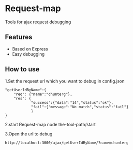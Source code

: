Request-map
===========

Tools for ajax request debugging

## Features

  * Based on Express
  * Easy debugging

## How to use
1.Set the request url which you want to debug in config.json

    "getUserIdByName":{
		"req": {"name":"chunterg"},
		"res": {
				"success":{"data":"14","status":"ok"},
				"fail":{"message":"No match","status":"fail"}
				}
	}

2.start Request-map
	node the-tool-path/start

3.Open the url to debug

	http://localhost:3000/ajax/getUserIdByName/?name=chunterg
